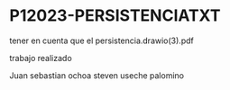 # P12023-PERSISTENCIATXT


tener en cuenta que el persistencia.drawio(3).pdf

trabajo realizado

Juan sebastian ochoa 
steven useche palomino
